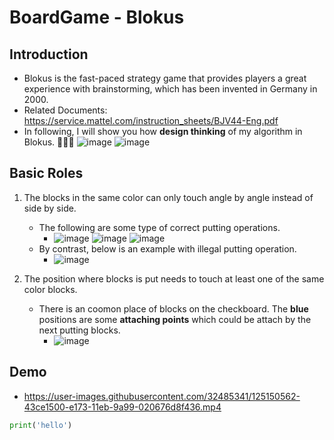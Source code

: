 # BoardGame - Blokus
## Introduction
- Blokus is the fast-paced strategy game that provides players a great experience with brainstorming, which has been invented in Germany in 2000.
- Related Documents: https://service.mattel.com/instruction_sheets/BJV44-Eng.pdf
- In following, I will show you how __design thinking__ of my algorithm in Blokus. 🧠🧠🧠
  ![image](https://user-images.githubusercontent.com/32485341/125181265-c61f0d80-e235-11eb-97c9-f5197b29b3de.png)
  ![image](https://user-images.githubusercontent.com/32485341/125181387-c7046f00-e236-11eb-9da6-71198f18e3cd.png)


## Basic Roles
1. The blocks in the same color can only touch angle by angle instead of side by side. 
    - The following are some type of correct putting operations. 
      - ![image](https://user-images.githubusercontent.com/32485341/125181516-1d25e200-e238-11eb-9bda-c111956ef7c0.png) ![image](https://user-images.githubusercontent.com/32485341/125181474-9bce4f80-e237-11eb-91e4-b133f4733f27.png) ![image](https://user-images.githubusercontent.com/32485341/125181499-f1a2f780-e237-11eb-8860-f6ffdc2a7272.png)
    - By contrast, below is an example with illegal putting operation.
      - ![image](https://user-images.githubusercontent.com/32485341/125181594-c66cd800-e238-11eb-8c12-95d5932a3552.png)

2.  The position where blocks is put needs to touch at least one of the same color blocks.
    - There is an coomon place of blocks on the checkboard. The __blue__ positions are some __attaching points__ which could be attach by the next putting blocks.
      - ![image](https://user-images.githubusercontent.com/32485341/125181741-90c8ee80-e23a-11eb-9799-436cfd5f9572.png)


## Demo 
- https://user-images.githubusercontent.com/32485341/125150562-43ce1500-e173-11eb-9a99-020676d8f436.mp4

``` python
print('hello')
```
